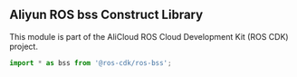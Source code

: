 ## Aliyun ROS bss Construct Library

This module is part of the AliCloud ROS Cloud Development Kit (ROS CDK) project.

```ts
import * as bss from '@ros-cdk/ros-bss';
```
